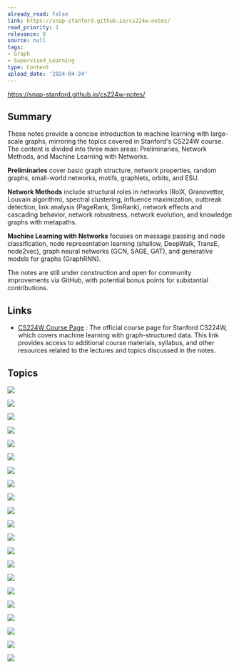 ```yaml
---
already_read: false
link: https://snap-stanford.github.io/cs224w-notes/
read_priority: 1
relevance: 0
source: null
tags:
- Graph
- Supervised_Learning
type: Content
upload_date: '2024-04-24'
---
```


https://snap-stanford.github.io/cs224w-notes/
## Summary

These notes provide a concise introduction to machine learning with large-scale graphs, mirroring the topics covered in Stanford's CS224W course. The content is divided into three main areas: Preliminaries, Network Methods, and Machine Learning with Networks.

**Preliminaries** cover basic graph structure, network properties, random graphs, small-world networks, motifs, graphlets, orbits, and ESU.

**Network Methods** include structural roles in networks (RolX, Granovetter, Louvain algorithm), spectral clustering, influence maximization, outbreak detection, link analysis (PageRank, SimRank), network effects and cascading behavior, network robustness, network evolution, and knowledge graphs with metapaths.

**Machine Learning with Networks** focuses on message passing and node classification, node representation learning (shallow, DeepWalk, TransE, node2vec), graph neural networks (GCN, SAGE, GAT), and generative models for graphs (GraphRNN).

The notes are still under construction and open for community improvements via GitHub, with potential bonus points for substantial contributions.
## Links

- [CS224W Course Page](https://cs224w.stanford.edu) : The official course page for Stanford CS224W, which covers machine learning with graph-structured data. This link provides access to additional course materials, syllabus, and other resources related to the lectures and topics discussed in the notes.

## Topics

![](topics/Concept/Graph%20Theory)

![](topics/Concept/Random%20Graphs)

![](topics/Concept/Small%20World%20Networks)

![](topics/Concept/Motifs)

![](topics/Concept/Graphlets)

![](topics/Concept/RolX)

![](topics/Concept/Louvain%20Algorithm)

![](topics/Concept/Spectral%20Clustering)

![](topics/Concept/Influence%20Maximization)

![](topics/Concept/Outbreak%20Detection)

![](topics/Concept/Link%20Analysis)

![](topics/Concept/Network%20Effects)

![](topics/Concept/Cascading%20Behavior)

![](topics/Concept/Network%20Robustness)

![](topics/Concept/Network%20Evolution)

![](topics/Concept/Knowledge%20Graphs)

![](topics/Concept/Metapaths)

![](topics/Concept/Message%20Passing)

![](topics/Concept/Node%20Representation%20Learning)

![](topics/Concept/Generative%20Models%20for%20Graphs)

![](topics/Concept/Graph%20Neural%20Networks)